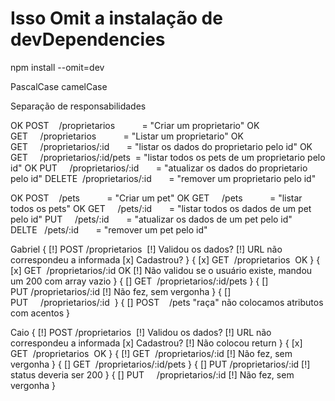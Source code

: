 # Isso Omit a instalação de devDependencies
npm install --omit=dev


PascalCase
camelCase

Separação de responsabilidades

OK POST    /proprietarios           = "Criar um proprietario"
OK GET     /proprietarios           = "Listar um proprietario"
OK GET     /proprietarios/:id       = "listar os dados do proprietario pelo id"
OK GET     /proprietarios/:id/pets  = "listar todos os pets de um proprietario pelo id"
OK PUT     /proprietarios/:id       = "atualizar os dados do proprietario pelo id"
DELETE  /proprietarios/:id       = "remover um proprietario pelo id"  



OK POST    /pets           = "Criar um pet"
OK GET     /pets           = "listar todos os pets"
OK GET     /pets/:id       = "listar todos os dados de um pet pelo id"
PUT     /pets/:id       = "atualizar os dados de um pet pelo id"
DELTE   /pets/:id       = "remover um pet pelo id"


Gabriel 
{
  [!] POST /proprietarios 
  [!] Validou os dados?
  [!] URL não correspondeu a informada
  [x] Cadastrou?
}
{
  [x] GET  /proprietarios   OK
}
{
  [x] GET  /proprietarios/:id  OK
  [!] Não validou se o usuário existe, mandou um 200 com array vazio
}
{
  [] GET  /proprietarios/:id/pets
}
{
  [] PUT /proprietarios/:id
  [!] Não fez, sem vergonha
}
{
  [] PUT     /proprietarios/:id 
}
{
  [] POST    /pets
  "raça" não colocamos atributos com acentos
}

Caio
{
  [!] POST /proprietarios 
  [!] Validou os dados?
  [!] URL não correspondeu a informada
  [x] Cadastrou?
  [!] Não colocou return
}
{
  [x] GET  /proprietarios   OK
}
{
  [!] GET  /proprietarios/:id
  [!] Não fez, sem vergonha
}
{
  [] GET  /proprietarios/:id/pets
}
{
  [] PUT /proprietarios/:id
  [!] status deveria ser 200
}
{
  [] PUT     /proprietarios/:id
  [!] Não fez, sem vergonha
}



